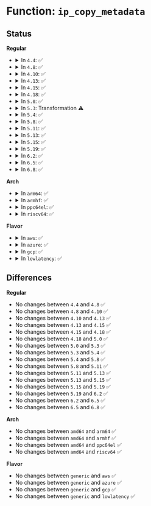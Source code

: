# Function: <code>ip_copy_metadata</code>

## Status
<b>Regular</b>
<ul>
<li>
<details>
<summary>In <code>4.4</code>: ✅</summary>

```c
void ip_copy_metadata(struct sk_buff *to, struct sk_buff *from);
```

**Collision:** Unique Static

**Inline:** No

**Transformation:** False

**Instances:**

```
In net/ipv4/ip_output.c (ffffffff8175c540)
Location: net/ipv4/ip_output.c:470
Inline: False
Direct callers:
  - net/ipv4/ip_output.c:ip_do_fragment
  - net/ipv4/ip_output.c:ip_do_fragment
```
**Symbols:**

```
ffffffff8175c540-ffffffff8175c6cc: ip_copy_metadata (STB_LOCAL)
```
</details>
</li>
<li>
<details>
<summary>In <code>4.8</code>: ✅</summary>

```c
void ip_copy_metadata(struct sk_buff *to, struct sk_buff *from);
```

**Collision:** Unique Static

**Inline:** No

**Transformation:** False

**Instances:**

```
In net/ipv4/ip_output.c (ffffffff817c9340)
Location: net/ipv4/ip_output.c:468
Inline: False
Direct callers:
  - net/ipv4/ip_output.c:ip_do_fragment
  - net/ipv4/ip_output.c:ip_do_fragment
```
**Symbols:**

```
ffffffff817c9340-ffffffff817c94ba: ip_copy_metadata (STB_LOCAL)
```
</details>
</li>
<li>
<details>
<summary>In <code>4.10</code>: ✅</summary>

```c
void ip_copy_metadata(struct sk_buff *to, struct sk_buff *from);
```

**Collision:** Unique Static

**Inline:** No

**Transformation:** False

**Instances:**

```
In net/ipv4/ip_output.c (ffffffff817f8ee0)
Location: net/ipv4/ip_output.c:512
Inline: False
Direct callers:
  - net/ipv4/ip_output.c:ip_do_fragment
  - net/ipv4/ip_output.c:ip_do_fragment
```
**Symbols:**

```
ffffffff817f8ee0-ffffffff817f905b: ip_copy_metadata (STB_LOCAL)
```
</details>
</li>
<li>
<details>
<summary>In <code>4.13</code>: ✅</summary>

```c
void ip_copy_metadata(struct sk_buff *to, struct sk_buff *from);
```

**Collision:** Unique Static

**Inline:** No

**Transformation:** False

**Instances:**

```
In net/ipv4/ip_output.c (ffffffff81819300)
Location: net/ipv4/ip_output.c:516
Inline: False
Direct callers:
  - net/ipv4/ip_output.c:ip_do_fragment
  - net/ipv4/ip_output.c:ip_do_fragment
```
**Symbols:**

```
ffffffff81819300-ffffffff8181946d: ip_copy_metadata (STB_LOCAL)
```
</details>
</li>
<li>
<details>
<summary>In <code>4.15</code>: ✅</summary>

```c
void ip_copy_metadata(struct sk_buff *to, struct sk_buff *from);
```

**Collision:** Unique Static

**Inline:** No

**Transformation:** False

**Instances:**

```
In net/ipv4/ip_output.c (ffffffff818978c0)
Location: net/ipv4/ip_output.c:516
Inline: False
Direct callers:
  - net/ipv4/ip_output.c:ip_do_fragment
  - net/ipv4/ip_output.c:ip_do_fragment
```
**Symbols:**

```
ffffffff818978c0-ffffffff81897a79: ip_copy_metadata (STB_LOCAL)
```
</details>
</li>
<li>
<details>
<summary>In <code>4.18</code>: ✅</summary>

```c
void ip_copy_metadata(struct sk_buff *to, struct sk_buff *from);
```

**Collision:** Unique Static

**Inline:** No

**Transformation:** False

**Instances:**

```
In net/ipv4/ip_output.c (ffffffff818ebbd0)
Location: net/ipv4/ip_output.c:516
Inline: False
Direct callers:
  - net/ipv4/ip_output.c:ip_do_fragment
  - net/ipv4/ip_output.c:ip_do_fragment
```
**Symbols:**

```
ffffffff818ebbd0-ffffffff818ebdbf: ip_copy_metadata (STB_LOCAL)
```
</details>
</li>
<li>
<details>
<summary>In <code>5.0</code>: ✅</summary>

```c
void ip_copy_metadata(struct sk_buff *to, struct sk_buff *from);
```

**Collision:** Unique Static

**Inline:** No

**Transformation:** False

**Instances:**

```
In net/ipv4/ip_output.c (ffffffff81918ea0)
Location: net/ipv4/ip_output.c:517
Inline: False
Direct callers:
  - net/ipv4/ip_output.c:ip_do_fragment
  - net/ipv4/ip_output.c:ip_do_fragment
```
**Symbols:**

```
ffffffff81918ea0-ffffffff81919096: ip_copy_metadata (STB_LOCAL)
```
</details>
</li>
<li>
<details>
<summary>In <code>5.3</code>: Transformation ⚠️</summary>

```c
void ip_copy_metadata(struct sk_buff *to, struct sk_buff *from);
```

**Collision:** Unique Static

**Inline:** No

**Transformation:** True

**Instances:**

```
In net/ipv4/ip_output.c (0)
Location: net/ipv4/ip_output.c:544
Inline: False
Direct callers:
  - net/ipv4/ip_output.c:ip_frag_next
  - net/ipv4/ip_output.c:ip_fraglist_prepare
```
**Symbols:**

```
ffffffff8197afb0-ffffffff8197b179: ip_copy_metadata (STB_LOCAL)
ffffffff8197eb27-ffffffff8197eb3a: ip_copy_metadata.cold (STB_LOCAL)
```
</details>
</li>
<li>
<details>
<summary>In <code>5.4</code>: ✅</summary>

```c
void ip_copy_metadata(struct sk_buff *to, struct sk_buff *from);
```

**Collision:** Unique Static

**Inline:** No

**Transformation:** False

**Instances:**

```
In net/ipv4/ip_output.c (ffffffff819b1920)
Location: net/ipv4/ip_output.c:544
Inline: False
Direct callers:
  - net/ipv4/ip_output.c:ip_frag_next
  - net/ipv4/ip_output.c:ip_fraglist_prepare
```
**Symbols:**

```
ffffffff819b1920-ffffffff819b1af0: ip_copy_metadata (STB_LOCAL)
```
</details>
</li>
<li>
<details>
<summary>In <code>5.8</code>: ✅</summary>

```c
void ip_copy_metadata(struct sk_buff *to, struct sk_buff *from);
```

**Collision:** Unique Static

**Inline:** No

**Transformation:** False

**Instances:**

```
In net/ipv4/ip_output.c (ffffffff81a9c170)
Location: net/ipv4/ip_output.c:543
Inline: False
Direct callers:
  - net/ipv4/ip_output.c:ip_frag_next
  - net/ipv4/ip_output.c:ip_fraglist_prepare
```
**Symbols:**

```
ffffffff81a9c170-ffffffff81a9c377: ip_copy_metadata (STB_LOCAL)
```
</details>
</li>
<li>
<details>
<summary>In <code>5.11</code>: ✅</summary>

```c
void ip_copy_metadata(struct sk_buff *to, struct sk_buff *from);
```

**Collision:** Unique Static

**Inline:** No

**Transformation:** False

**Instances:**

```
In net/ipv4/ip_output.c (ffffffff81aa5fd0)
Location: net/ipv4/ip_output.c:550
Inline: False
Direct callers:
  - net/ipv4/ip_output.c:ip_frag_next
  - net/ipv4/ip_output.c:ip_fraglist_prepare
```
**Symbols:**

```
ffffffff81aa5fd0-ffffffff81aa61d7: ip_copy_metadata (STB_LOCAL)
```
</details>
</li>
<li>
<details>
<summary>In <code>5.13</code>: ✅</summary>

```c
void ip_copy_metadata(struct sk_buff *to, struct sk_buff *from);
```

**Collision:** Unique Static

**Inline:** No

**Transformation:** False

**Instances:**

```
In net/ipv4/ip_output.c (ffffffff81a91190)
Location: net/ipv4/ip_output.c:551
Inline: False
Direct callers:
  - net/ipv4/ip_output.c:ip_frag_next
  - net/ipv4/ip_output.c:ip_fraglist_prepare
```
**Symbols:**

```
ffffffff81a91190-ffffffff81a91397: ip_copy_metadata (STB_LOCAL)
```
</details>
</li>
<li>
<details>
<summary>In <code>5.15</code>: ✅</summary>

```c
void ip_copy_metadata(struct sk_buff *to, struct sk_buff *from);
```

**Collision:** Unique Static

**Inline:** No

**Transformation:** False

**Instances:**

```
In net/ipv4/ip_output.c (ffffffff81b4c500)
Location: net/ipv4/ip_output.c:550
Inline: False
Direct callers:
  - net/ipv4/ip_output.c:ip_frag_next
  - net/ipv4/ip_output.c:ip_fraglist_prepare
```
**Symbols:**

```
ffffffff81b4c500-ffffffff81b4c750: ip_copy_metadata (STB_LOCAL)
```
</details>
</li>
<li>
<details>
<summary>In <code>5.19</code>: ✅</summary>

```c
void ip_copy_metadata(struct sk_buff *to, struct sk_buff *from);
```

**Collision:** Unique Static

**Inline:** No

**Transformation:** False

**Instances:**

```
In net/ipv4/ip_output.c (ffffffff81cd9b50)
Location: net/ipv4/ip_output.c:550
Inline: False
Direct callers:
  - net/ipv4/ip_output.c:ip_frag_next
  - net/ipv4/ip_output.c:ip_fraglist_prepare
```
**Symbols:**

```
ffffffff81cd9b50-ffffffff81cd9e10: ip_copy_metadata (STB_LOCAL)
```
</details>
</li>
<li>
<details>
<summary>In <code>6.2</code>: ✅</summary>

```c
void ip_copy_metadata(struct sk_buff *to, struct sk_buff *from);
```

**Collision:** Unique Static

**Inline:** No

**Transformation:** False

**Instances:**

```
In net/ipv4/ip_output.c (ffffffff81e9a2e0)
Location: net/ipv4/ip_output.c:550
Inline: False
Direct callers:
  - net/ipv4/ip_output.c:ip_frag_next
  - net/ipv4/ip_output.c:ip_fraglist_prepare
```
**Symbols:**

```
ffffffff81e9a2e0-ffffffff81e9a5a0: ip_copy_metadata (STB_LOCAL)
```
</details>
</li>
<li>
<details>
<summary>In <code>6.5</code>: ✅</summary>

```c
void ip_copy_metadata(struct sk_buff *to, struct sk_buff *from);
```

**Collision:** Unique Static

**Inline:** No

**Transformation:** False

**Instances:**

```
In net/ipv4/ip_output.c (ffffffff81ef8c40)
Location: net/ipv4/ip_output.c:552
Inline: False
Direct callers:
  - net/ipv4/ip_output.c:ip_frag_next
  - net/ipv4/ip_output.c:ip_fraglist_prepare
```
**Symbols:**

```
ffffffff81ef8c40-ffffffff81ef8f15: ip_copy_metadata (STB_LOCAL)
```
</details>
</li>
<li>
<details>
<summary>In <code>6.8</code>: ✅</summary>

```c
void ip_copy_metadata(struct sk_buff *to, struct sk_buff *from);
```

**Collision:** Unique Static

**Inline:** No

**Transformation:** False

**Instances:**

```
In net/ipv4/ip_output.c (ffffffff81fbcb60)
Location: net/ipv4/ip_output.c:553
Inline: False
Direct callers:
  - net/ipv4/ip_output.c:ip_frag_next
  - net/ipv4/ip_output.c:ip_fraglist_prepare
```
**Symbols:**

```
ffffffff81fbcb60-ffffffff81fbce35: ip_copy_metadata (STB_LOCAL)
```
</details>
</li>
</ul>
<b>Arch</b>
<ul>
<li>
<details>
<summary>In <code>arm64</code>: ✅</summary>

```c
void ip_copy_metadata(struct sk_buff *to, struct sk_buff *from);
```

**Collision:** Unique Static

**Inline:** No

**Transformation:** False

**Instances:**

```
In net/ipv4/ip_output.c (ffff800010c622f8)
Location: net/ipv4/ip_output.c:544
Inline: False
Direct callers:
  - net/ipv4/ip_output.c:ip_frag_next
  - net/ipv4/ip_output.c:ip_fraglist_prepare
```
**Symbols:**

```
ffff800010c622f8-ffff800010c624f4: ip_copy_metadata (STB_LOCAL)
```
</details>
</li>
<li>
<details>
<summary>In <code>armhf</code>: ✅</summary>

```c
void ip_copy_metadata(struct sk_buff *to, struct sk_buff *from);
```

**Collision:** Unique Static

**Inline:** No

**Transformation:** False

**Instances:**

```
In net/ipv4/ip_output.c (c0d71ad8)
Location: net/ipv4/ip_output.c:544
Inline: False
Direct callers:
  - net/ipv4/ip_output.c:ip_frag_next
  - net/ipv4/ip_output.c:ip_fraglist_prepare
```
**Symbols:**

```
c0d71ad8-c0d71cd0: ip_copy_metadata (STB_LOCAL)
```
</details>
</li>
<li>
<details>
<summary>In <code>ppc64el</code>: ✅</summary>

```c
void ip_copy_metadata(struct sk_buff *to, struct sk_buff *from);
```

**Collision:** Unique Static

**Inline:** No

**Transformation:** False

**Instances:**

```
In net/ipv4/ip_output.c (c000000000d655a0)
Location: net/ipv4/ip_output.c:544
Inline: False
Direct callers:
  - net/ipv4/ip_output.c:ip_frag_next
  - net/ipv4/ip_output.c:ip_fraglist_prepare
```
**Symbols:**

```
c000000000d655a0-c000000000d657b0: ip_copy_metadata (STB_LOCAL)
```
</details>
</li>
<li>
<details>
<summary>In <code>riscv64</code>: ✅</summary>

```c
void ip_copy_metadata(struct sk_buff *to, struct sk_buff *from);
```

**Collision:** Unique Static

**Inline:** No

**Transformation:** False

**Instances:**

```
In net/ipv4/ip_output.c (ffffffe0007c9ebc)
Location: net/ipv4/ip_output.c:544
Inline: False
Direct callers:
  - net/ipv4/ip_output.c:ip_frag_next
  - net/ipv4/ip_output.c:ip_fraglist_prepare
```
**Symbols:**

```
ffffffe0007c9ebc-ffffffe0007ca032: ip_copy_metadata (STB_LOCAL)
```
</details>
</li>
</ul>
<b>Flavor</b>
<ul>
<li>
<details>
<summary>In <code>aws</code>: ✅</summary>

```c
void ip_copy_metadata(struct sk_buff *to, struct sk_buff *from);
```

**Collision:** Unique Static

**Inline:** No

**Transformation:** False

**Instances:**

```
In net/ipv4/ip_output.c (ffffffff81951790)
Location: net/ipv4/ip_output.c:544
Inline: False
Direct callers:
  - net/ipv4/ip_output.c:ip_frag_next
  - net/ipv4/ip_output.c:ip_fraglist_prepare
```
**Symbols:**

```
ffffffff81951790-ffffffff81951960: ip_copy_metadata (STB_LOCAL)
```
</details>
</li>
<li>
<details>
<summary>In <code>azure</code>: ✅</summary>

```c
void ip_copy_metadata(struct sk_buff *to, struct sk_buff *from);
```

**Collision:** Unique Static

**Inline:** No

**Transformation:** False

**Instances:**

```
In net/ipv4/ip_output.c (ffffffff8190b280)
Location: net/ipv4/ip_output.c:544
Inline: False
Direct callers:
  - net/ipv4/ip_output.c:ip_frag_next
  - net/ipv4/ip_output.c:ip_fraglist_prepare
```
**Symbols:**

```
ffffffff8190b280-ffffffff8190b450: ip_copy_metadata (STB_LOCAL)
```
</details>
</li>
<li>
<details>
<summary>In <code>gcp</code>: ✅</summary>

```c
void ip_copy_metadata(struct sk_buff *to, struct sk_buff *from);
```

**Collision:** Unique Static

**Inline:** No

**Transformation:** False

**Instances:**

```
In net/ipv4/ip_output.c (ffffffff819bbf60)
Location: net/ipv4/ip_output.c:544
Inline: False
Direct callers:
  - net/ipv4/ip_output.c:ip_frag_next
  - net/ipv4/ip_output.c:ip_fraglist_prepare
```
**Symbols:**

```
ffffffff819bbf60-ffffffff819bc130: ip_copy_metadata (STB_LOCAL)
```
</details>
</li>
<li>
<details>
<summary>In <code>lowlatency</code>: ✅</summary>

```c
void ip_copy_metadata(struct sk_buff *to, struct sk_buff *from);
```

**Collision:** Unique Static

**Inline:** No

**Transformation:** False

**Instances:**

```
In net/ipv4/ip_output.c (ffffffff819c5870)
Location: net/ipv4/ip_output.c:544
Inline: False
Direct callers:
  - net/ipv4/ip_output.c:ip_frag_next
  - net/ipv4/ip_output.c:ip_fraglist_prepare
```
**Symbols:**

```
ffffffff819c5870-ffffffff819c5a40: ip_copy_metadata (STB_LOCAL)
```
</details>
</li>
</ul>

## Differences
<b>Regular</b>
<ul>
<li>
No changes between <code>4.4</code> and <code>4.8</code> ✅
</li>
<li>
No changes between <code>4.8</code> and <code>4.10</code> ✅
</li>
<li>
No changes between <code>4.10</code> and <code>4.13</code> ✅
</li>
<li>
No changes between <code>4.13</code> and <code>4.15</code> ✅
</li>
<li>
No changes between <code>4.15</code> and <code>4.18</code> ✅
</li>
<li>
No changes between <code>4.18</code> and <code>5.0</code> ✅
</li>
<li>
No changes between <code>5.0</code> and <code>5.3</code> ✅
</li>
<li>
No changes between <code>5.3</code> and <code>5.4</code> ✅
</li>
<li>
No changes between <code>5.4</code> and <code>5.8</code> ✅
</li>
<li>
No changes between <code>5.8</code> and <code>5.11</code> ✅
</li>
<li>
No changes between <code>5.11</code> and <code>5.13</code> ✅
</li>
<li>
No changes between <code>5.13</code> and <code>5.15</code> ✅
</li>
<li>
No changes between <code>5.15</code> and <code>5.19</code> ✅
</li>
<li>
No changes between <code>5.19</code> and <code>6.2</code> ✅
</li>
<li>
No changes between <code>6.2</code> and <code>6.5</code> ✅
</li>
<li>
No changes between <code>6.5</code> and <code>6.8</code> ✅
</li>
</ul>
<b>Arch</b>
<ul>
<li>
No changes between <code>amd64</code> and <code>arm64</code> ✅
</li>
<li>
No changes between <code>amd64</code> and <code>armhf</code> ✅
</li>
<li>
No changes between <code>amd64</code> and <code>ppc64el</code> ✅
</li>
<li>
No changes between <code>amd64</code> and <code>riscv64</code> ✅
</li>
</ul>
<b>Flavor</b>
<ul>
<li>
No changes between <code>generic</code> and <code>aws</code> ✅
</li>
<li>
No changes between <code>generic</code> and <code>azure</code> ✅
</li>
<li>
No changes between <code>generic</code> and <code>gcp</code> ✅
</li>
<li>
No changes between <code>generic</code> and <code>lowlatency</code> ✅
</li>
</ul>
